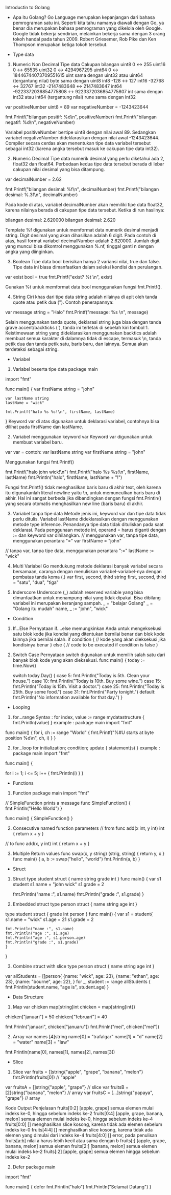 Introductin to Golang

- Apa itu Golang?
Go Language merupakan kepanjangan dari bahasa pemrograman satu ini. Seperti kita tahu namanya diawali dengan Go, ya benar dia merupakan bahasa pemrograman yang dikelola oleh Google. Google tidak bekerja sendirian, melainkan bekerja sama dengan 3 orang tokoh handal pada tahun 2009. Robert Griesemer, Rob Pike dan Ken Thompson merupakan ketiga tokoh tersebut.

- Type data

1. Numeric Non Decimal
Tipe data	Cakupan bilangan
uint8	    0 ↔ 255
uint16	    0 ↔ 65535
uint32	    0 ↔ 4294967295
uint64	    0 ↔ 18446744073709551615
uint	    sama dengan uint32 atau uint64 (tergantung nilai)
byte	    sama dengan uint8
int8	    -128 ↔ 127
int16	    -32768 ↔ 32767
int32	    -2147483648 ↔ 2147483647
int64	    -9223372036854775808 ↔ 9223372036854775807
int	        sama dengan int32 atau int64 (tergantung nilai)
rune	    sama dengan int32

var positiveNumber uint8 = 89
var negativeNumber = -1243423644

fmt.Printf("bilangan positif: %d\n", positiveNumber)
fmt.Printf("bilangan negatif: %d\n", negativeNumber)

Variabel positiveNumber bertipe uint8 dengan nilai awal 89. Sedangkan variabel negativeNumber dideklarasikan dengan nilai awal -1243423644. Compiler secara cerdas akan menentukan tipe data variabel tersebut sebagai int32 (karena angka tersebut masuk ke cakupan tipe data int32).

2. Numeric Decimal
Tipe data numerik desimal yang perlu diketahui ada 2, float32 dan float64. Perbedaan kedua tipe data tersebut berada di lebar cakupan nilai desimal yang bisa ditampung.

var decimalNumber = 2.62

fmt.Printf("bilangan desimal: %f\n", decimalNumber)
fmt.Printf("bilangan desimal: %.3f\n", decimalNumber)

Pada kode di atas, variabel decimalNumber akan memiliki tipe data float32, karena nilainya berada di cakupan tipe data tersebut. Ketika di run hasilnya:

bilangan desimal: 2.620000
bilangan desimal: 2.620

Template %f digunakan untuk memformat data numerik desimal menjadi string. Digit desimal yang akan dihasilkan adalah 6 digit. Pada contoh di atas, hasil format variabel decimalNumber adalah 2.620000. Jumlah digit yang muncul bisa dikontrol menggunakan %.nf, tinggal ganti n dengan angka yang diinginkan.

3. Boolean
Tipe data bool berisikan hanya 2 variansi nilai, true dan false. Tipe data ini biasa dimanfaatkan dalam seleksi kondisi dan perulangan.

var exist bool = true
fmt.Printf("exist? %t \n", exist)

Gunakan %t untuk memformat data bool menggunakan fungsi fmt.Printf().

4. String
Ciri khas dari tipe data string adalah nilainya di apit oleh tanda quote atau petik dua ("). Contoh penerapannya:

var message string = "Halo"
fmt.Printf("message: %s \n", message)

Selain menggunakan tanda quote, deklarasi string juga bisa dengan tanda grave accent/backticks (`), tanda ini terletak di sebelah kiri tombol 1. Keistimewaan string yang dideklarasikan menggunakan backtics adalah membuat semua karakter di dalamnya tidak di escape, termasuk \n, tanda petik dua dan tanda petik satu, baris baru, dan lainnya. Semua akan terdeteksi sebagai string.

- Variabel
1. Variabel beserta tipe data
package main

import "fmt"

func main() {
    var firstName string = "john"

    var lastName string
    lastName = "wick"

    fmt.Printf("halo %s %s!\n", firstName, lastName)
}
Keyword var di atas digunakan untuk deklarasi variabel, contohnya bisa dilihat pada firstName dan lastName.

2. Variabel menggunakan keyword var
Keyword var digunakan untuk membuat variabel baru.

var <nama-variabel> <tipe-data>
var <nama-variabel> <tipe-data> = <nilai>
contoh:
var lastName string
var firstName string = "john"

Menggunakan fungsi fmt.Printf()

fmt.Printf("halo john wick!\n")
fmt.Printf("halo %s %s!\n", firstName, lastName)
fmt.Println("halo", firstName, lastName + "!")

Fungsi fmt.Printf() tidak menghasilkan baris baru di akhir text, oleh karena itu digunakanlah literal newline yaitu \n, untuk memunculkan baris baru di akhir. Hal ini sangat berbeda jika dibandingkan dengan fungsi fmt.Println() yang secara otomatis menghasilkan new line (baris baru) di akhir.

3. Variabel tanpa tipe data
Metode jenis ini, keyword var dan tipe data tidak perlu ditulis. Variabel lastName dideklarasikan dengan menggunakan metode type inference. Penandanya tipe data tidak dituliskan pada saat deklarasi. Pada penggunaan metode ini, operand = harus diganti dengan := dan keyword var dihilangkan.
// menggunakan var, tanpa tipe data, menggunakan perantara "="
var firstName = "john"

// tanpa var, tanpa tipe data, menggunakan perantara ":="
lastName := "wick"

4. Multi Variabel
Go mendukung metode deklarasi banyak variabel secara bersamaan, caranya dengan menuliskan variabel-variabel-nya dengan pembatas tanda koma (,)
var first, second, third string
first, second, third = "satu", "dua", "tiga"

5. Inderscore
Underscore (_) adalah reserved variable yang bisa dimanfaatkan untuk menampung nilai yang tidak dipakai. Bisa dibilang variabel ini merupakan keranjang sampah.
_ = "belajar Golang"
_ = "Golang itu mudah"
name, _ := "john", "wick"

- Condition
1. If...Else
Pernyataan if....else memungkinkan Anda untuk mengeksekusi satu blok kode jika kondisi yang ditentukan bernilai benar dan blok kode lainnya jika bernilai salah.
if  condition { 
    // kode yang akan dieksekusi jika kondisinya benar
} else {
    // code to be executed if condition is false
}

2. Switch Case
Pernyataan switch digunakan untuk memilih salah satu dari banyak blok kode yang akan dieksekusi.
func main() {
	today := time.Now()
 
	switch today.Day() {
	case 5:
		fmt.Println("Today is 5th. Clean your house.")
	case 10:
		fmt.Println("Today is 10th. Buy some wine.")
	case 15:
		fmt.Println("Today is 15th. Visit a doctor.")
	case 25:
		fmt.Println("Today is 25th. Buy some food.")
	case 31:
		fmt.Println("Party tonight.")
	default:
		fmt.Println("No information available for that day.")
	}

- Looping
1. for...range
Syntax :
for index, value := range mydatastructure {
        fmt.Println(value)
    }
example :
package main
import "fmt"

func main() {
  for i, ch := range "World" {
    fmt.Printf("%#U starts at byte position %d\n", ch, i)
  }
}

2. for...loop
for initialization; condition; update {
  statement(s)
}
example :
package main
import "fmt"

func main() {

  for i := 1; i <= 5; i++ {
    fmt.Println(i)
  }
}

- Functions

1. Function
package main
import "fmt"

// SimpleFunction prints a message
func SimpleFunction() {
	fmt.Println("Hello World")
}

func main() {
	SimpleFunction()
}

2. Consecutive named function parameters
// from
func add(x int, y int) int {
	return x + y
}

// to
func add(x, y int) int {
	return x + y
}

3. Multiple Return values
func swap(x, y string) (strig, string) {
	return y, x
}
func main() {
	a, b := swap("hello", "world")
	fmt.Println(a, b)
}

- Struct
1. Struct
type student struct {
	name string
	grade int
}
func main() {
	var s1 student
	s1.name = "john wick"
	s1.grade = 2

	fmt.Println("name :", s1.name)
	fmt.Println("grade :", s1.grade)
}

2. Embedded struct
type person struct {
	name string
	age int
}

type student struct {
	grade int
	person
}
func main() {
	var s1 = student{
	s1.name = "wick"
	s1.age = 21
	s1.grade = 2

	fmt.Println("name :", s1.name)
	fmt.Println("age :", s1.age)
	fmt.Println("age :", s1.person.age)
	fmt.Println("grade :", s1.grade)
	}
}

3. Combine struct with slice
type person struct {
	name string
	age int
}

var allStudents = []person{
	{name: "wick", age: 23},
	{name: "ethan", age: 23},
	{name: "bourne", age: 22},
}
for _, student := range allStudents {
	fmt.Println(student.name, "age is", student.age)
}

- Data Structure
1. Map
var chicken map[string]int
chicken = map[string]int{}

chicken["januari"] = 50
chicken["februari"] = 40

fmt.Prinln("januari", chicken["januaru"]) 
fmt.Prinln("mei", chicken["mei"])

2. Array
var names [4]string
name[0] = "trafalgar"
name[1] = "d"
name[2] = "water"
name[3] = "law"

fmt.Println(name[0], names[1], names[2], names[3])

- Slice
1. Slice
var fruits = []string{"apple", "grape", "banana", "melon"}
fmt.Println(fruits[0]) // "apple"

var fruitsA = []string{"apple", "grape"}      // slice
var fruitsB = [2]string{"banana", "melon"}    // array
var fruitsC = [...]string{"papaya", "grape"}  // array

Kode		Output									Penjelasan
fruits[0:2]	[apple, grape]					semua elemen mulai indeks ke-0, hingga sebelum indeks ke-2
fruits[0:4]	[apple, grape, banana, melon]	semua elemen mulai indeks ke-0, hingga sebelum indeks ke-4
fruits[0:0]	[]								menghasilkan slice kosong, karena tidak ada elemen sebelum indeks ke-0
fruits[4:4]	[]								menghasilkan slice kosong, karena tidak ada elemen yang dimulai dari indeks ke-4
fruits[4:0]	[]								error, pada penulisan fruits[a:b] nilai a harus lebih kecil atau sama dengan b
fruits[:]	[apple, grape, banana, melon]	semua elemen
fruits[2:]	[banana, melon]					semua elemen mulai indeks ke-2
fruits[:2]	[apple, grape]					semua elemen hingga sebelum indeks ke-2

2. Defer
package main

import "fmt"

func main() {
	defer fmt.Println("halo")
	fmt.Println("Selamat Datang")
}